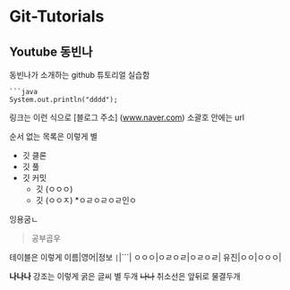 # Git-Tutorials
## Youtube 동빈나
동빈나가 소개하는 github 튜토리얼 실습함
```+소스코드를 작성할 언어
```java
System.out.println("dddd");

```

링크는 이런 식으로
[블로그 주소] (www.naver.com) 소괄호 안에는 url

순서 없는 목록은 이렇게
별

* 깃 클론
* 깃 풀
* 깃 커밋
  * 깃 (ㅇㅇㅇ)
  * 깃 (ㅇㅇㅈ) 
    *ㅇㄹㅇㄹㅇㄹ인ㅇ
    
    
    

잉용굼ㄴ
> 공부곱우

테이블은 이렇게
이름|영어|정보
```|```|```|
ㅇㅇㅇ|ㅇㄹㅇㄹ|ㅇㄹㅇㄹ|
유진|ㅇㅇ|ㅇㅇㅇ|


**나나나** 강조는 이렇게 굵은 글씨 별 두개
~~나나~~ 취소선은 앞뒤로 물결두개
